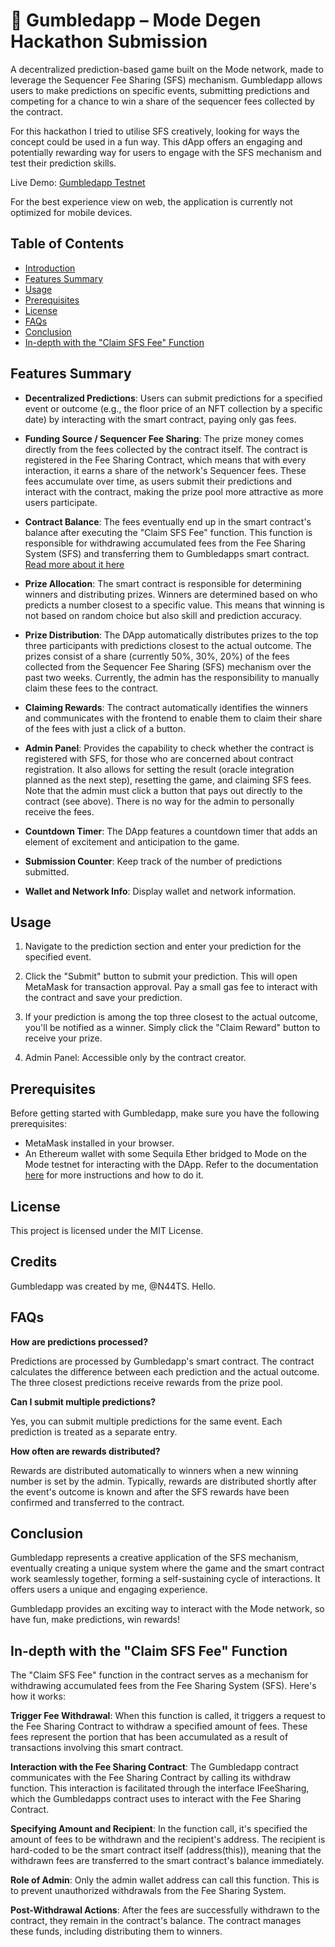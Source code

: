 # 🐸  Gumbledapp – Mode Degen Hackathon Submission

A decentralized prediction-based game built on the Mode network, made to leverage the Sequencer Fee Sharing (SFS) mechanism. Gumbledapp allows users to make predictions on specific events, submitting predictions and competing for a chance to win a share of the sequencer fees collected by the contract. 

For this hackathon I tried to utilise SFS creatively, looking for ways the concept could be used in a fun way. This dApp offers an engaging and potentially rewarding way for users to engage with the SFS mechanism and test their prediction skills.

Live Demo: [Gumbledapp Testnet](https://sfssharer.vercel.app/)

For the best experience view on web, the application is currently not optimized for mobile devices.

## Table of Contents

- [Introduction](#-gumbledapp--mode-degen-hackathon-submission)
- [Features Summary](#features-summary)
- [Usage](#usage)
- [Prerequisites](#prerequisites)
- [License](#license)
- [FAQs](#faqs)
- [Conclusion](#conclusion)
- [In-depth with the "Claim SFS Fee" Function](#in-depth-with-the-claim-sfs-fee-function)


## Features Summary

- **Decentralized Predictions**: Users can submit predictions for a specified event or outcome (e.g., the floor price of an NFT collection by a specific date) by interacting with the smart contract, paying only gas fees.

- **Funding Source / Sequencer Fee Sharing**: The prize money comes directly from the fees collected by the contract itself. The contract is registered in the Fee Sharing Contract, which means that with every interaction, it earns a share of the network's Sequencer fees. These fees accumulate over time, as users submit their predictions and interact with the contract, making the prize pool more attractive as more users participate.

- **Contract Balance**: The fees eventually end up in the smart contract's balance after executing the "Claim SFS Fee" function. This function is responsible for withdrawing accumulated fees from the Fee Sharing System (SFS) and transferring them to Gumbledapps smart contract. [Read more about it here](#in-depth-with-the-claim-sfs-fee-function)

- **Prize Allocation**: The smart contract is responsible for determining winners and distributing prizes. Winners are determined based on who predicts a number closest to a specific value. This means that winning is not based on random choice but also skill and prediction accuracy.

- **Prize Distribution**: The DApp automatically distributes prizes to the top three participants with predictions closest to the actual outcome. The prizes consist of a share (currently 50%, 30%, 20%) of the fees collected from the Sequencer Fee Sharing (SFS) mechanism over the past two weeks. Currently, the admin has the responsibility to manually claim these fees to the contract.

- **Claiming Rewards**: The contract automatically identifies the winners and communicates with the frontend to enable them to claim their share of the fees with just a click of a button.

- **Admin Panel**: Provides the capability to check whether the contract is registered with SFS, for those who are concerned about contract registration. It also allows for setting the result (oracle integration planned as the next step), resetting the game, and claiming SFS fees. Note that the admin must click a button that pays out directly to the contract (see above). There is no way for the admin to personally receive the fees.

- **Countdown Timer**: The DApp features a countdown timer that adds an element of excitement and anticipation to the game.

- **Submission Counter**: Keep track of the number of predictions submitted.

- **Wallet and Network Info**: Display wallet and network information.


## Usage

1. Navigate to the prediction section and enter your prediction for the specified event.

2. Click the "Submit" button to submit your prediction. This will open MetaMask for transaction approval. Pay a small gas fee to interact with the contract and save your prediction.

3. If your prediction is among the top three closest to the actual outcome, you'll be notified as a winner. Simply click the "Claim Reward" button to receive your prize.

4. Admin Panel: Accessible only by the contract creator.

## Prerequisites

Before getting started with Gumbledapp, make sure you have the following prerequisites:

- MetaMask installed in your browser.
- An Ethereum wallet with some Sequila Ether bridged to Mode on the Mode testnet for interacting with the DApp. Refer to the documentation [here](https://www.mode.network/) for more instructions and how to do it.

## License

This project is licensed under the MIT License.

## Credits
Gumbledapp was created by me, @N44TS. Hello. 


## FAQs

**How are predictions processed?**

Predictions are processed by Gumbledapp's smart contract. The contract calculates the difference between each prediction and the actual outcome. The three closest predictions receive rewards from the prize pool.

**Can I submit multiple predictions?**

Yes, you can submit multiple predictions for the same event. Each prediction is treated as a separate entry.

**How often are rewards distributed?**

Rewards are distributed automatically to winners when a new winning number is set by the admin. Typically, rewards are distributed shortly after the event's outcome is known and after the SFS rewards have been confirmed and transferred to the contract.

## Conclusion

Gumbledapp represents a creative application of the SFS mechanism, eventually creating a unique system where the game and the smart contract work seamlessly together, forming a self-sustaining cycle of interactions. It offers users a unique and engaging experience. 

Gumbledapp provides an exciting way to interact with the Mode network, so have fun, make predictions, win rewards!


## In-depth with the "Claim SFS Fee" Function

The "Claim SFS Fee" function in the contract serves as a mechanism for withdrawing accumulated fees from the Fee Sharing System (SFS). Here's how it works:

**Trigger Fee Withdrawal**: When this function is called, it triggers a request to the Fee Sharing Contract to withdraw a specified amount of fees. These fees represent the portion that has been accumulated as a result of transactions involving this smart contract.

**Interaction with the Fee Sharing Contract**: The Gumbledapp contract communicates with the Fee Sharing Contract by calling its withdraw function. This interaction is facilitated through the interface IFeeSharing, which the Gumbledapps contract uses to interact with the Fee Sharing Contract.

**Specifying Amount and Recipient**: In the function call, it's specified the amount of fees to be withdrawn and the recipient's address. The recipient is hard-coded to be the smart contract itself (address(this)), meaning that the withdrawn fees are transferred to the smart contract's balance immediately.

**Role of Admin**: Only the admin wallet address can call this function. This is to prevent unauthorized withdrawals from the Fee Sharing System.

**Post-Withdrawal Actions**: After the fees are successfully withdrawn to the contract, they remain in the contract's balance. The contract manages these funds, including distributing them to winners.
